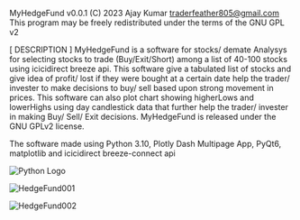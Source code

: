 MyHedgeFund  v0.0.1
  (C) 2023 Ajay Kumar <traderfeather805@gmail.com>
This program may be freely redistributed under the terms of the GNU GPL v2

[ DESCRIPTION ]
MyHedgeFund is a software for stocks/ demate Analysys for selecting stocks to trade (Buy/Exit/Short) among a list of 40-100 stocks using icicidirect breeze api.
This software give a tabulated list of stocks and give idea of profit/ lost if they were bought at a certain date help the trader/ invester to make decisions to buy/ sell based upon strong movement in prices.
This software can also plot chart showing higherLows and lowerHighs using day candlestick data that further help the trader/ invester in making Buy/ Sell/ Exit decisions.
MyHedgeFund is released under the GNU GPLv2 license.

The software made using Python 3.10, Plotly Dash Multipage App, PyQt6, matplotlib and icicidirect breeze-connect api 

![Python Logo](https://www.python.org/static/community_logos/python-logo.png)



![HedgeFund001](https://github.com/Stocktradesoft/MyHedgeFund/assets/161134443/67533f62-8dc3-4877-9d65-56a389f30949)



![HedgeFund002](https://github.com/Stocktradesoft/MyHedgeFund/assets/161134443/2658b15e-514a-44c7-a8c1-9006dff5253c)






